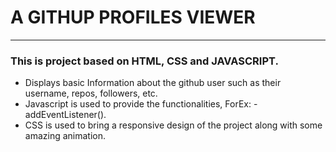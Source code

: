 # A GITHUP PROFILES VIEWER
<hr>
<h3>This is project based on HTML, CSS and JAVASCRIPT.</h3>
<ul>
  <li>Displays basic Information about the github user such as their username, repos, followers, etc.</li>
  <li>Javascript is used to provide the functionalities, ForEx: - addEventListener().</li>
  <li>CSS is used to bring a responsive design of the project along with some amazing animation.</li>
</ul>